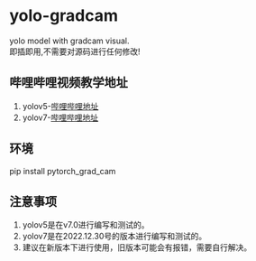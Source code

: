 # yolo-gradcam
yolo model with gradcam visual.  
即插即用,不需要对源码进行任何修改!

## 哔哩哔哩视频教学地址
1. yolov5-[哔哩哔哩地址](https://www.bilibili.com/video/BV1WP4y1v7gQ/)
2. yolov7-[哔哩哔哩地址](https://www.bilibili.com/video/BV1oD4y1j7KH/)

## 环境
pip install pytorch_grad_cam

## 注意事项
1. yolov5是在v7.0进行编写和测试的。
2. yolov7是在2022.12.30号的版本进行编写和测试的。
3. 建议在新版本下进行使用，旧版本可能会有报错，需要自行解决。
